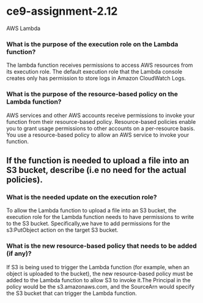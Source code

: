 # ce9-assignment-2.12
AWS Lambda


### What is the purpose of the execution role on the Lambda function?
The lambda function receives permissions to access AWS resources from its execution role.
The default execution role that the Lambda console creates only has permission to store logs in Amazon CloudWatch Logs.

### What is the purpose of the resource-based policy on the Lambda function?
AWS services and other AWS accounts receive permissions to invoke your function from their resource-based policy. 
Resource-based policies enable you to grant usage permissions to other accounts on a per-resource basis. 
You use a resource-based policy to allow an AWS service to invoke your function.

## If the function is needed to upload a file into an S3 bucket, describe (i.e no need for the actual policies).
### What is the needed update on the execution role? 
To allow the Lambda function to upload a file into an S3 bucket, the execution role for the Lambda function needs to have permissions to write to the S3 bucket. Specifically,we have to add permissions for the s3:PutObject action on the target S3 bucket.


### What is the new resource-based policy that needs to be added (if any)?
If S3 is being used to trigger the Lambda function (for example, when an object is uploaded to the bucket), the new resource-based policy must be added to the Lambda function to allow S3 to invoke it.The Principal in the policy would be the s3.amazonaws.com, and the SourceArn would specify the S3 bucket that can trigger the Lambda function.
